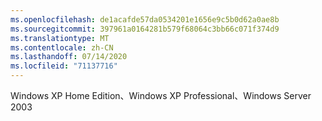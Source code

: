 ```yaml
---
ms.openlocfilehash: de1acafde57da0534201e1656e9c5b0d62a0ae8b
ms.sourcegitcommit: 397961a0164281b579f68064c3bb66c071f374d9
ms.translationtype: MT
ms.contentlocale: zh-CN
ms.lasthandoff: 07/14/2020
ms.locfileid: "71137716"
---
```

Windows XP Home Edition、Windows XP Professional、Windows Server 2003